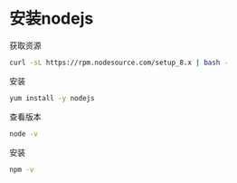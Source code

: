 # 安装nodejs

获取资源
```bash
curl -sL https://rpm.nodesource.com/setup_8.x | bash -
```

安装
```bash
yum install -y nodejs
```

查看版本
```bash
node -v
```

安装
```bash
npm -v
```
